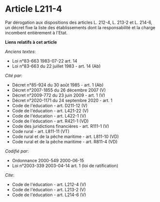 # Article L211-4

Par dérogation aux dispositions des articles L. 212-4, L. 213-2 et L. 214-6, un décret fixe la liste des établissements dont
la responsabilité et la charge incombent entièrement à l'Etat.

**Liens relatifs à cet article**

_Anciens textes_:

  - Loi n°83-663 1983-07-22 art. 14
  - Loi n°83-663 du 22 juillet 1983 - art. 14 (Ab)

_Cité par_:

  - Décret n°85-924 du 30 août 1985 - art. 1 (Ab)
  - Décret n°2007-1855 du 26 décembre 2007 (V)
  - Décret n°2009-772 du 23 juin 2009 - art. 1 (V)
  - Décret n°2020-1171 du 24 septembre 2020 - art. 1
  - Code de l'éducation - art. D211-12 (V)
  - Code de l'éducation - art. L421-22 (V)
  - Code de l'éducation - art. L422-1 (V)
  - Code de l'éducation - art. R421-1 (VD)
  - Code des juridictions financières - art. R111-1 (V)
  - Code rural - art. L811-11 (VT)
  - Code rural et de la pêche maritime - art. L811-10 (VD)
  - Code rural et de la pêche maritime - art. R811-4 (VD)

_Codifié par_:

  - Ordonnance 2000-549 2000-06-15
  - Loi n°2003-339 2003-04-14 art. 1 (loi de ratification)

_Cite_:

  - Code de l'éducation - art. L212-4 (V)
  - Code de l'éducation - art. L213-2 (V)
  - Code de l'éducation - art. L214-6 (V)
